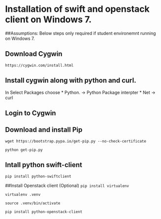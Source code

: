 # Installation of swift and openstack client on Windows 7.

##Assumptions:
Below steps only required if student environemnt running on Windows 7.

## Download Cygwin
``https://cygwin.com/install.html``

## Install cygwin along with python and curl.
In Select Packages choose 
       * Python. -> Python Package interpter
       * Net -> curl

## Login to Cygwin

## Download and install Pip
``wget https://bootstrap.pypa.io/get-pip.py --no-check-certificate``

``python get-pip.py``

## Intall python swift-client
``pip install python-swiftclient``


##Install Openstack client (Optional)
``pip install virtualenv``

``virtualenv .venv``

``source .venv/bin/activate``

``pip install python-openstack-client``
